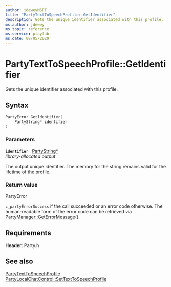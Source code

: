 ```yaml
---
author: jdeweyMSFT
title: "PartyTextToSpeechProfile::GetIdentifier"
description: Gets the unique identifier associated with this profile.
ms.author: jdewey
ms.topic: reference
ms.service: playfab
ms.date: 08/05/2020
---
```


# PartyTextToSpeechProfile::GetIdentifier  

Gets the unique identifier associated with this profile.  

## Syntax  
  
```cpp
PartyError GetIdentifier(  
    PartyString* identifier  
)  
```  
  
### Parameters  
  
**`identifier`** &nbsp; [PartyString*](../../../typedefs.md)  
*library-allocated output*  
  
The output unique identifier. The memory for the string remains valid for the lifetime of the profile.  
  
  
### Return value  
PartyError
  
```c_partyErrorSuccess``` if the call succeeded or an error code otherwise. The human-readable form of the error code can be retrieved via [PartyManager::GetErrorMessage()](../../PartyManager/methods/partymanager_geterrormessage.md).
  
  
## Requirements  
  
**Header:** Party.h
  
## See also  
[PartyTextToSpeechProfile](../partytexttospeechprofile.md)  
[PartyLocalChatControl::SetTextToSpeechProfile](../../PartyLocalChatControl/methods/partylocalchatcontrol_settexttospeechprofile.md)
  
  
